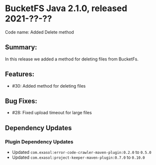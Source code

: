 # BucketFS Java 2.1.0, released 2021-??-??

Code name: Added Delete method

## Summary:

In this release we added a method for deleting files from BucketFs.

## Features:

* #30: Added method for deleting files

## Bug Fixes:

* #28: Fixed upload timeout for large files

## Dependency Updates

### Plugin Dependency Updates

* Updated `com.exasol:error-code-crawler-maven-plugin:0.2.0` to `0.5.0`
* Updated `com.exasol:project-keeper-maven-plugin:0.7.0` to `0.10.0`
